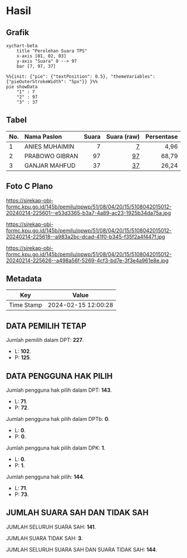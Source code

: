 # Hasil

## Grafik

```mermaid
xychart-beta
    title "Perolehan Suara TPS"
    x-axis [01, 02, 03]
    y-axis "Suara" 0 --> 97
    bar [7, 97, 37]
```

```mermaid
%%{init: {"pie": {"textPosition": 0.5}, "themeVariables": {"pieOuterStrokeWidth": "5px"}} }%%
pie showData
    "1" : 7
    "2" : 97
    "3" : 37
```

## Tabel

| No. | Nama Paslon    | Suara | Suara (raw) | Persentase |
|:--- |:-------------- | -----:| -----------:| ----------:|
| 1   | ANIES MUHAIMIN | 7     | [7][p-1]    | 4,96       |
| 2   | PRABOWO GIBRAN | 97    | [97][p-2]   | 68,79      |
| 3   | GANJAR MAHFUD  | 37    | [37][p-3]   | 26,24      |


[p-1]: https://github.com/gigit-pemilu/pemilu-2024-51-bali/blob/main/pilpres/hitung-suara/sub/51-bali/sub/08-buleleng/sub/04-banjar/sub/2015-temukus/sub/012-tps/sub/paslon-1.txt
[p-2]: https://github.com/gigit-pemilu/pemilu-2024-51-bali/blob/main/pilpres/hitung-suara/sub/51-bali/sub/08-buleleng/sub/04-banjar/sub/2015-temukus/sub/012-tps/sub/paslon-2.txt
[p-3]: https://github.com/gigit-pemilu/pemilu-2024-51-bali/blob/main/pilpres/hitung-suara/sub/51-bali/sub/08-buleleng/sub/04-banjar/sub/2015-temukus/sub/012-tps/sub/paslon-3.txt

## Foto C Plano

https://sirekap-obj-formc.kpu.go.id/145b/pemilu/ppwp/51/08/04/20/15/5108042015012-20240214-225601--e53d3365-b3a7-4a89-ac23-1925b34da75a.jpg

https://sirekap-obj-formc.kpu.go.id/145b/pemilu/ppwp/51/08/04/20/15/5108042015012-20240214-225618--a983a2bc-dcad-41f0-b345-f35f2a4f447f.jpg

https://sirekap-obj-formc.kpu.go.id/145b/pemilu/ppwp/51/08/04/20/15/5108042015012-20240214-225626--a498a56f-5269-4cf3-bd7e-3f3e4a961e8e.jpg


## Metadata

| Key        | Value               |
| ---------- | ------------------- |
| Time Stamp | 2024-02-15 12:00:28 |


## DATA PEMILIH TETAP

Jumlah pemilih dalam DPT: **227**.
 * L: **102**.
 * P: **125**.

## DATA PENGGUNA HAK PILIH

Jumlah pengguna hak pilih dalam DPT: **143**.
 * L: **71**.
 * P: **72**.

Jumlah pengguna hak pilih dalam DPTb: **0**.
 * L: **0**.
 * P: **0**.

Jumlah pengguna hak pilih dalam DPK: **1**.
 * L: **0**.
 * P: **1**.

Jumlah pengguna hak pilih: **144**.
 * L: **71**.
 * P: **73**.

## JUMLAH SUARA SAH DAN TIDAK SAH

JUMLAH SELURUH SUARA SAH: **141**.

JUMLAH SUARA TIDAK SAH: **3**.

JUMLAH SELURUH SUARA SAH DAN SUARA TIDAK SAH: **144**.


